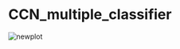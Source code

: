 # CCN_multiple_classifier
![newplot](https://user-images.githubusercontent.com/61516079/87578727-220f8e80-c6d5-11ea-8d09-b3b28a2e3447.png)

